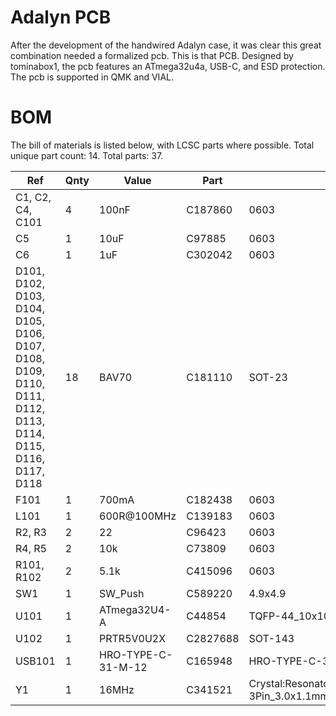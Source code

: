 # Adalyn PCB
After the development of the handwired Adalyn case, it was clear this great combination needed a formalized pcb. This is that PCB. Designed by tominabox1, the pcb features an ATmega32u4a, USB-C, and ESD protection. The pcb is supported in QMK and VIAL. 

# BOM
The bill of materials is listed below, with LCSC parts where possible. Total unique part count: 14. Total parts: 37. 

| Ref                                                                                                        | Qnty | Value              | Part     | Footprint                                                          |
|------------------------------------------------------------------------------------------------------------|------|--------------------|----------|--------------------------------------------------------------------|
| C1, C2, C4, C101                                                                                           | 4    | 100nF              | C187860  | 0603                                                               |
| C5                                                                                                         | 1    | 10uF               | C97885   | 0603                                                               |
| C6                                                                                                         | 1    | 1uF                | C302042  | 0603                                                               |
| D101, D102, D103, D104, D105, D106, D107, D108, D109, D110, D111, D112, D113, D114, D115, D116, D117, D118 | 18   | BAV70              | C181110  | SOT-23                                                             |
| F101                                                                                                       | 1    | 700mA              | C182438  | 0603                                                               |
| L101                                                                                                       | 1    | 600R@100MHz        | C139183  | 0603                                                               |
| R2, R3                                                                                                     | 2    | 22                 | C96423   | 0603                                                               |
| R4, R5                                                                                                     | 2    | 10k                | C73809   | 0603                                                               |
| R101, R102                                                                                                 | 2    | 5.1k               | C415096  | 0603                                                               |
| SW1                                                                                                        | 1    | SW_Push            | C589220  | 4.9x4.9                                                            |
| U101                                                                                                       | 1    | ATmega32U4-A       | C44854   | TQFP-44_10x10mm_P0.8mm                                             |
| U102                                                                                                       | 1    | PRTR5V0U2X         | C2827688 | SOT-143                                                            |
| USB101                                                                                                     | 1    | HRO-TYPE-C-31-M-12 | C165948  | HRO-TYPE-C-31-M-12                                                 |
| Y1                                                                                                         | 1    | 16MHz              | C341521  | Crystal:Resonator_SMD_Murata_CSTxExxV-3Pin_3.0x1.1mm_HandSoldering |